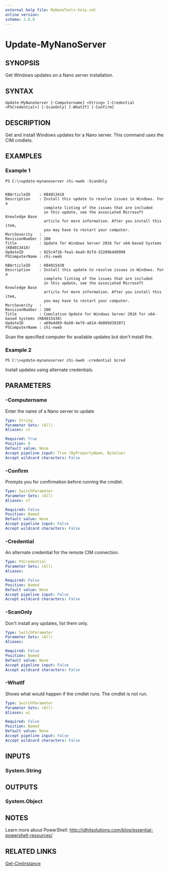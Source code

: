 ```yaml
---
external help file: MyNanoTools-help.xml
online version: 
schema: 2.0.0
---
```


# Update-MyNanoServer

## SYNOPSIS
Get Windows updates on a Nano server installation.

## SYNTAX

```
Update-MyNanoServer [-Computername] <String> [-Credential <PSCredential>] [-ScanOnly] [-WhatIf] [-Confirm]
```

## DESCRIPTION
Get and install Windows updates for a Nano server. This command uses the CIM cmdlets.

## EXAMPLES

### Example 1
```
PS C:\>update-mynanoserver chi-nweb -ScanOnly


KBArticleID    : KB4013418
Description    : Install this update to resolve issues in Windows. For a 
                 complete listing of the issues that are included
                 in this update, see the associated Microsoft Knowledge Base 
                 article for more information. After you install this item, 
                 you may have to restart your computer.
MsrcSeverity   :
RevisionNumber : 200
Title          : Update for Windows Server 2016 for x64-based Systems (KB4013418)
UpdateID       : 025c4f16-fea1-4ea9-91fd-32209b4d8998
PSComputerName : chi-nweb

KBArticleID    : KB4015438
Description    : Install this update to resolve issues in Windows. For a 
                 complete listing of the issues that are included
                 in this update, see the associated Microsoft Knowledge Base 
                 article for more information. After you install this item, 
                 you may have to restart your computer.
MsrcSeverity   :
RevisionNumber : 200
Title          : Cumulative Update for Windows Server 2016 for x64-based Systems (KB4015438)
UpdateID       : a69e4d69-0a50-4e79-a814-4b809d392071
PSComputerName : chi-nweb
```

Scan the specified computer for available updates but don't install the.

### Example 2
```
PS C:\>update-mynanoserver chi-nweb -credential $cred
```

Install updates using alternate credentials.
## PARAMETERS

### -Computername
Enter the name of a Nano server to update

```yaml
Type: String
Parameter Sets: (All)
Aliases: cn

Required: True
Position: 0
Default value: None
Accept pipeline input: True (ByPropertyName, ByValue)
Accept wildcard characters: False
```

### -Confirm
Prompts you for confirmation before running the cmdlet.

```yaml
Type: SwitchParameter
Parameter Sets: (All)
Aliases: cf

Required: False
Position: Named
Default value: None
Accept pipeline input: False
Accept wildcard characters: False
```

### -Credential
An alternate credential for the remote CIM connection.

```yaml
Type: PSCredential
Parameter Sets: (All)
Aliases: 

Required: False
Position: Named
Default value: None
Accept pipeline input: False
Accept wildcard characters: False
```

### -ScanOnly
Don't install any updates, list them only.

```yaml
Type: SwitchParameter
Parameter Sets: (All)
Aliases: 

Required: False
Position: Named
Default value: None
Accept pipeline input: False
Accept wildcard characters: False
```

### -WhatIf
Shows what would happen if the cmdlet runs.
The cmdlet is not run.

```yaml
Type: SwitchParameter
Parameter Sets: (All)
Aliases: wi

Required: False
Position: Named
Default value: None
Accept pipeline input: False
Accept wildcard characters: False
```

## INPUTS

### System.String

## OUTPUTS

### System.Object

## NOTES
Learn more about PowerShell:
http://jdhitsolutions.com/blog/essential-powershell-resources/

## RELATED LINKS
[Get-CimInstance]()
